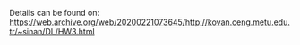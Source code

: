 Details can be found on: https://web.archive.org/web/20200221073645/http://kovan.ceng.metu.edu.tr/~sinan/DL/HW3.html
